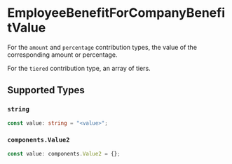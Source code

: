 # EmployeeBenefitForCompanyBenefitValue

For the `amount` and `percentage` contribution types, the value of the corresponding amount or percentage.

For the `tiered` contribution type, an array of tiers.


## Supported Types

### `string`

```typescript
const value: string = "<value>";
```

### `components.Value2`

```typescript
const value: components.Value2 = {};
```

